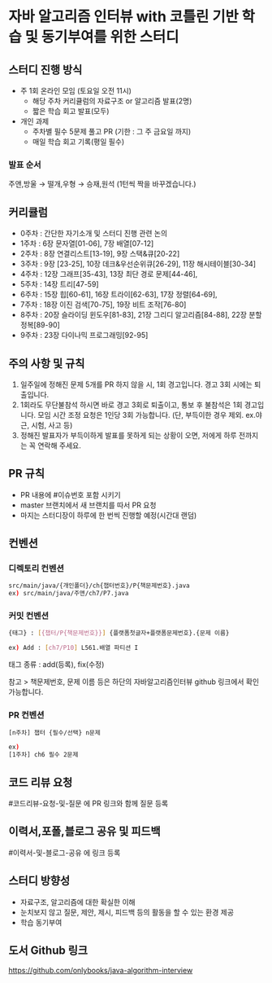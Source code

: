 # 자바 알고리즘 인터뷰 with 코틀린 기반 학습 및 동기부여를 위한 스터디
## 스터디 진행 방식
- 주 1회 온라인 모임 (토요일 오전 11시)
    - 해당 주차 커리큘럼의 자료구조 or 알고리즘 발표(2명)
    - 짧은 학습 회고 발표(모두)
- 개인 과제
    - 주차별 필수 5문제 풀고 PR (기한 : 그 주 금요일 까지)
    - 매일 학습 회고 기록(평일 필수)
### 발표 순서
주앤,방울 → 떨개,우형 → 승재,원석 (1턴씩 짝을 바꾸겠습니다.)
## 커리큘럼
- 0주차 : 간단한 자기소개 및 스터디 진행 관련 논의
- 1주차 : 6장 문자열[01-06], 7장 배열[07-12]
- 2주차 : 8장 연결리스트[13-19], 9장 스택&큐[20-22]
- 3주차 : 9장 [23-25], 10장 데크&우선순위큐[26-29], 11장 해시테이블[30-34]
- 4주차 : 12장 그래프[35-43], 13장 최단 경로 문제[44-46],
- 5주차 : 14장 트리[47-59]
- 6주차 : 15장 힙[60-61], 16장 트라이[62-63], 17장 정렬[64-69],
- 7주차 : 18장 이진 검색[70-75], 19장 비트 조작[76-80]
- 8주차 : 20장 슬라이딩 윈도우[81-83], 21장 그리디 알고리즘[84-88], 22장 분할 정복[89-90]
- 9주차 : 23장 다이나믹 프로그래밍[92-95]
## 주의 사항 및 규칙
1. 일주일에 정해진 문제 5개를 PR 하지 않을 시, 1회 경고입니다. 경고 3회 시에는 퇴출입니다.
2. 1회라도 무단불참석 하시면 바로 경고 3회로 퇴출이고, 통보 후 불참석은 1회 경고입니다. 모임 시간 조정 요청은 1인당 3회 가능합니다. (단, 부득이한 경우 제외. ex.야근, 시험, 사고 등)
3. 정해진 발표자가 부득이하게 발표를 못하게 되는 상황이 오면, 저에게 하루 전까지는 꼭 연락해 주세요.
## PR 규칙
- PR 내용에 #이슈번호 포함 시키기
- master 브랜치에서 새 브랜치를 따서 PR 요청
- 마지는 스터디장이 하루에 한 번씩 진행할 예정(시간대 랜덤)
## 컨벤션
### 디렉토리 컨벤션
```bash
src/main/java/{개인폴더}/ch{챕터번호}/P{책문제번호}.java 
ex) src/main/java/주앤/ch7/P7.java 
```
### 커밋 컨벤션
```bash
{태그} : [{챕터/P{책문제번호}}] {플랫폼첫글자+플랫폼문제번호}.{문제 이름}

ex) Add : [ch7/P10] L561.배열 파티션 I
```
태그 종류 : add(등록), fix(수정)

참고 > 책문제번호, 문제 이름 등은 하단의 자바알고리즘인터뷰 github 링크에서 확인 가능합니다.
### PR 컨벤션
```bash
[n주차] 챕터 {필수/선택} n문제

ex) 
[1주차] ch6 필수 2문제
```
## 코드 리뷰 요청
#코드리뷰-요청-및-질문 에 PR 링크와 함께 질문 등록
## 이력서,포폴,블로그 공유 및 피드백
#이력서-및-블로그-공유 에 링크 등록
## 스터디 방향성
- 자료구조, 알고리즘에 대한 확실한 이해
- 눈치보지 않고 질문, 제안, 제시, 피드백 등의 활동을 할 수 있는 환경 제공
- 학습 동기부여
## 도서 Github 링크
https://github.com/onlybooks/java-algorithm-interview
